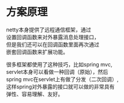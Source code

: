 # 方案原理  
  netty本身提供了远程通信框架，通过  
设置回调函数来对外暴露消息处理接口，  
但是我们还可以在回调函数里面再次通过  
嵌套回调函数来扩展功能。  
  
  很多框架都使用了这种技巧，比如spring mvc,  
servlet本身可以看做一种回调（原始），然后  
spring mvc在servlet上有做了分发（二次回调）,  
这样spring对外暴露的接口就可以做的非常具有  
弹性、容易理解、友好。  
